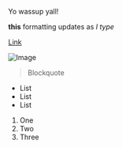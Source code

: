 Yo wassup yall!

**this** formatting updates as *I type* 

[Link](http://a.com)

![Image](http://url/a.png)

> Blockquote

* List
* List
* List

1. One
2. Two
3. Three
